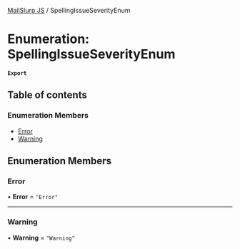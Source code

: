 [MailSlurp JS](../README.md) / SpellingIssueSeverityEnum

# Enumeration: SpellingIssueSeverityEnum

**`Export`**

## Table of contents

### Enumeration Members

- [Error](SpellingIssueSeverityEnum.md#error)
- [Warning](SpellingIssueSeverityEnum.md#warning)

## Enumeration Members

### Error

• **Error** = ``"Error"``

___

### Warning

• **Warning** = ``"Warning"``
